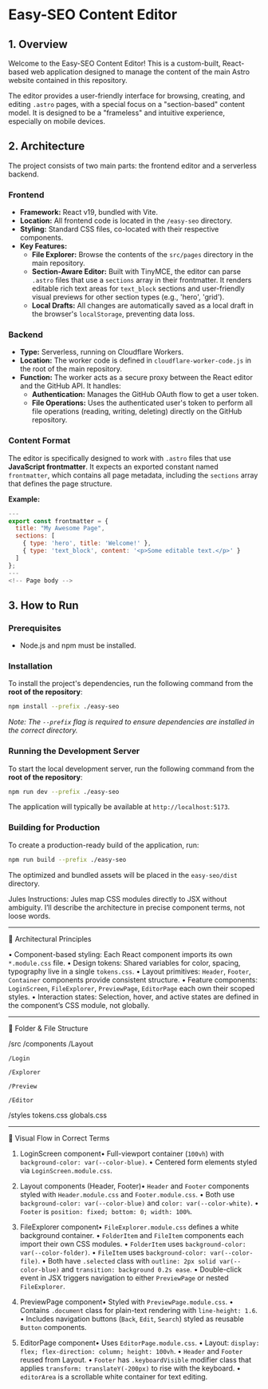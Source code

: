 # Easy-SEO Content Editor

## 1. Overview

Welcome to the Easy-SEO Content Editor! This is a custom-built, React-based web application designed to manage the content of the main Astro website contained in this repository.

The editor provides a user-friendly interface for browsing, creating, and editing `.astro` pages, with a special focus on a "section-based" content model. It is designed to be a "frameless" and intuitive experience, especially on mobile devices.

## 2. Architecture

The project consists of two main parts: the frontend editor and a serverless backend.

### Frontend

*   **Framework:** React v19, bundled with Vite.
*   **Location:** All frontend code is located in the `/easy-seo` directory.
*   **Styling:** Standard CSS files, co-located with their respective components.
*   **Key Features:**
    *   **File Explorer:** Browse the contents of the `src/pages` directory in the main repository.
    *   **Section-Aware Editor:** Built with TinyMCE, the editor can parse `.astro` files that use a `sections` array in their frontmatter. It renders editable rich text areas for `text_block` sections and user-friendly visual previews for other section types (e.g., 'hero', 'grid').
    *   **Local Drafts:** All changes are automatically saved as a local draft in the browser's `localStorage`, preventing data loss.

### Backend

*   **Type:** Serverless, running on Cloudflare Workers.
*   **Location:** The worker code is defined in `cloudflare-worker-code.js` in the root of the main repository.
*   **Function:** The worker acts as a secure proxy between the React editor and the GitHub API. It handles:
    *   **Authentication:** Manages the GitHub OAuth flow to get a user token.
    *   **File Operations:** Uses the authenticated user's token to perform all file operations (reading, writing, deleting) directly on the GitHub repository.

### Content Format

The editor is specifically designed to work with `.astro` files that use **JavaScript frontmatter**. It expects an exported constant named `frontmatter`, which contains all page metadata, including the `sections` array that defines the page structure.

**Example:**
```javascript
---
export const frontmatter = {
  title: "My Awesome Page",
  sections: [
    { type: 'hero', title: 'Welcome!' },
    { type: 'text_block', content: '<p>Some editable text.</p>' }
  ]
};
---
<!-- Page body -->
```

## 3. How to Run

### Prerequisites

*   Node.js and npm must be installed.

### Installation

To install the project's dependencies, run the following command from the **root of the repository**:

```bash
npm install --prefix ./easy-seo
```
*Note: The `--prefix` flag is required to ensure dependencies are installed in the correct directory.*

### Running the Development Server

To start the local development server, run the following command from the **root of the repository**:

```bash
npm run dev --prefix ./easy-seo
```
The application will typically be available at `http://localhost:5173`.

### Building for Production

To create a production-ready build of the application, run:

```bash
npm run build --prefix ./easy-seo
```
The optimized and bundled assets will be placed in the `easy-seo/dist` directory.

Jules Instructions:
Jules map CSS modules directly to JSX without ambiguity. I’ll describe the architecture in precise component terms, not loose words.

---

🔑 Architectural Principles

• Component-based styling: Each React component imports its own `*.module.css` file.
• Design tokens: Shared variables for color, spacing, typography live in a single `tokens.css`.
• Layout primitives: `Header`, `Footer`, `Container` components provide consistent structure.
• Feature components: `LoginScreen`, `FileExplorer`, `PreviewPage`, `EditorPage` each own their scoped styles.
• Interaction states: Selection, hover, and active states are defined in the component’s CSS module, not globally.


---

📂 Folder & File Structure

/src
  /components
    /Layout
      
    /Login
     
    /Explorer
      
    /Preview
      
    /Editor
      
  /styles
    tokens.css
    globals.css


---

🎨 Visual Flow in Correct Terms

1. LoginScreen component• Full-viewport container (`100vh`) with `background-color: var(--color-blue)`.
• Centered form elements styled via `LoginScreen.module.css`.

2. Layout components (Header, Footer)• `Header` and `Footer` components styled with `Header.module.css` and `Footer.module.css`.
• Both use `background-color: var(--color-blue)` and `color: var(--color-white)`.
• `Footer` is `position: fixed; bottom: 0; width: 100%`.

3. FileExplorer component• `FileExplorer.module.css` defines a white background container.
• `FolderItem` and `FileItem` components each import their own CSS modules.
• `FolderItem` uses `background-color: var(--color-folder)`.
• `FileItem` uses `background-color: var(--color-file)`.
• Both have `.selected` class with `outline: 2px solid var(--color-blue)` and `transition: background 0.2s ease`.
• Double-click event in JSX triggers navigation to either `PreviewPage` or nested `FileExplorer`.

4. PreviewPage component• Styled with `PreviewPage.module.css`.
• Contains `.document` class for plain-text rendering with `line-height: 1.6`.
• Includes navigation buttons (`Back`, `Edit`, `Search`) styled as reusable `Button` components.

5. EditorPage component• Uses `EditorPage.module.css`.
• Layout: `display: flex; flex-direction: column; height: 100vh`.
• `Header` and `Footer` reused from Layout.
• `Footer` has `.keyboardVisible` modifier class that applies `transform: translateY(-200px)` to rise with the keyboard.
• `editorArea` is a scrollable white container for text editing.



